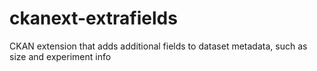 # ckanext-extrafields
CKAN extension that adds additional fields to dataset metadata, such as size and experiment info
